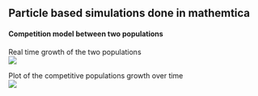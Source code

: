 ## Particle based simulations done in mathemtica

#### Competition model between two populations

Real time growth of the two populations  
![](https://github.com/yakeen15/amps/blob/main/senior/Particle-based-simulations-main/Competition%20model/New%20folder/test_gif(1).gif)

Plot of the competitive populations growth over time  
![](https://github.com/yakeen15/amps/blob/main/senior/Particle-based-simulations-main/Competition%20model/New%20folder/test_gif(2).gif)
